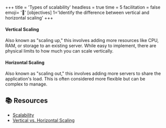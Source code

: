 +++
title = 'Types of scalability'
headless = true
time = 5
facilitation = false
emoji= '🧩'
[objectives]
    1='Identify the difference between vertical and horizontal scaling'
+++

#### Vertical Scaling

Also known as "scaling up," this involves adding more resources like CPU, RAM, or storage to an existing server. While easy to implement, there are physical limits to how much you can scale vertically.

#### Horizontal Scaling

Also known as "scaling out," this involves adding more servers to share the application's load. This is often considered more flexible but can be complex to manage.

## 📚 Resources

- [Scalability](https://en.wikipedia.org/wiki/Scalability)
- [Vertical vs. Horizontal Scaling](https://www.ibm.com/cloud/learn/scaling-horizontally-vs-vertically)
